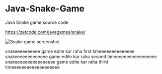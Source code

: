 # Java-Snake-Game
Java Snake game source code

https://zetcode.com/javagames/snake/  

![Snake game screenshot](snake.png)

snakeeeeeeeeee game edite kar raha first timeeeeeeeeeeeeee
snakeeeeeeeeeeeee game edite kar raha second timeeeeeeeeeeeeeeeee
snakeeeeeeeeeeeeeeee game edite kar raha third timeeeeeeeeeeeeeeeeeee
